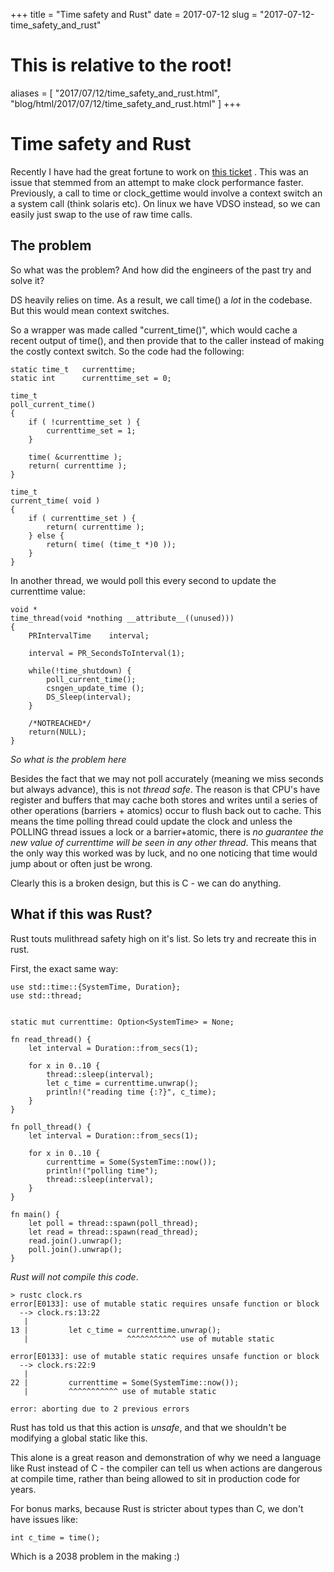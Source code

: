 +++
title = "Time safety and Rust"
date = 2017-07-12
slug = "2017-07-12-time_safety_and_rust"
# This is relative to the root!
aliases = [ "2017/07/12/time_safety_and_rust.html", "blog/html/2017/07/12/time_safety_and_rust.html" ]
+++
# Time safety and Rust

Recently I have had the great fortune to work on [this
ticket](https://pagure.io/389-ds-base/issue/49316) . This was an issue
that stemmed from an attempt to make clock performance faster.
Previously, a call to time or clock_gettime would involve a context
switch an a system call (think solaris etc). On linux we have VDSO
instead, so we can easily just swap to the use of raw time calls.

## The problem

So what was the problem? And how did the engineers of the past try and
solve it?

DS heavily relies on time. As a result, we call time() a *lot* in the
codebase. But this would mean context switches.

So a wrapper was made called \"current_time()\", which would cache a
recent output of time(), and then provide that to the caller instead of
making the costly context switch. So the code had the following:

    static time_t   currenttime;
    static int      currenttime_set = 0;

    time_t
    poll_current_time()
    {
        if ( !currenttime_set ) {
            currenttime_set = 1;
        }

        time( &currenttime );
        return( currenttime );
    }

    time_t
    current_time( void )
    {
        if ( currenttime_set ) {
            return( currenttime );
        } else {
            return( time( (time_t *)0 ));
        }
    }

In another thread, we would poll this every second to update the
currenttime value:

    void * 
    time_thread(void *nothing __attribute__((unused)))
    {
        PRIntervalTime    interval;

        interval = PR_SecondsToInterval(1);

        while(!time_shutdown) {
            poll_current_time();
            csngen_update_time ();
            DS_Sleep(interval);
        }

        /*NOTREACHED*/
        return(NULL);
    }

*So what is the problem here*

Besides the fact that we may not poll accurately (meaning we miss
seconds but always advance), this is not *thread safe*. The reason is
that CPU\'s have register and buffers that may cache both stores and
writes until a series of other operations (barriers + atomics) occur to
flush back out to cache. This means the time polling thread could update
the clock and unless the POLLING thread issues a lock or a
barrier+atomic, there is *no guarantee the new value of currenttime will
be seen in any other thread*. This means that the only way this worked
was by luck, and no one noticing that time would jump about or often
just be wrong.

Clearly this is a broken design, but this is C - we can do anything.

## What if this was Rust?

Rust touts mulithread safety high on it\'s list. So lets try and
recreate this in rust.

First, the exact same way:

    use std::time::{SystemTime, Duration};
    use std::thread;


    static mut currenttime: Option<SystemTime> = None;

    fn read_thread() {
        let interval = Duration::from_secs(1);

        for x in 0..10 {
            thread::sleep(interval);
            let c_time = currenttime.unwrap();
            println!("reading time {:?}", c_time);
        }
    }

    fn poll_thread() {
        let interval = Duration::from_secs(1);

        for x in 0..10 {
            currenttime = Some(SystemTime::now());
            println!("polling time");
            thread::sleep(interval);
        }
    }

    fn main() {
        let poll = thread::spawn(poll_thread);
        let read = thread::spawn(read_thread);
        read.join().unwrap();
        poll.join().unwrap();
    }

*Rust will not compile this code*.

    > rustc clock.rs
    error[E0133]: use of mutable static requires unsafe function or block
      --> clock.rs:13:22
       |
    13 |         let c_time = currenttime.unwrap();
       |                      ^^^^^^^^^^^ use of mutable static

    error[E0133]: use of mutable static requires unsafe function or block
      --> clock.rs:22:9
       |
    22 |         currenttime = Some(SystemTime::now());
       |         ^^^^^^^^^^^ use of mutable static

    error: aborting due to 2 previous errors

Rust has told us that this action is *unsafe*, and that we shouldn\'t be
modifying a global static like this.

This alone is a great reason and demonstration of why we need a language
like Rust instead of C - the compiler can tell us when actions are
dangerous at compile time, rather than being allowed to sit in
production code for years.

For bonus marks, because Rust is stricter about types than C, we don\'t
have issues like:

    int c_time = time();

Which is a 2038 problem in the making :)

